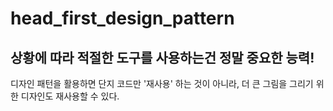 # head_first_design_pattern


## 상황에 따라 적절한 도구를 사용하는건 정말 중요한 능력!
디자인 패턴을 활용하면 단지 코드만 '재사용' 하는 것이 아니라, 더 큰 그림을 그리기 위한 디자인도 재사용할 수 있다.

